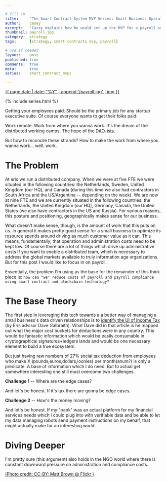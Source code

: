 ```yaml
---

# fill in
title:     "The Smart Contract System MVP Series: Small Business Operating System for the Information Age"
author:    casey
excerpt:   "Casey explains how he would set up the MVP for a payroll system for distributed startups who may not all be located in the same country (e.g., Eris :-) ) to increase the automation of the stakeholders involved in the process."
thumbnail: payroll.jpg
category:  strategy
tags:      [strategy, smart contracts mvp, payroll]

# use if needed
layout:    post
published: true
comments:  true
meta:      true
series:    smart_contract_mvps

---
```


[{{ page.date | date: "%Y" | append:'/payroll.jpg' | img }}](https://www.flickr.com/photos/londonmatt/16016747503/)

{% include series.html %}

Getting your employees paid. Should be the primary job for any startup executive suite. Of course everyone wants to get their folks paid.

Work remote. Work from where you wanna work. It's the dream of the distributed working camps. The hope of the [DAO-ists]().

But how to reconcile these strands? How to make the work from where you wanna work... well. work.

# The Problem

At eris we run a distributed company. When we were at five FTE we were situated in the following countries: the Netherlands, Sweden, United Kingdom (our HQ), and Canada (during this time we also had contractors in South Africa and the US/Argentina -- depending on the week). We are now at nine FTE and we are currently situated in the following countries: the Netherlands, the United Kingdom (our HQ), Germany, Canada, the United States (we also have contractors in the US and Russia). For various reasons, this posture and positioning, geographically makes sense for our business.

What doesn't make sense, though, is the amount of work that this puts on us. In general it makes pretty good sense for a small business to optimize its resource spends around driving as much customer value as it can. This means, fundamentally, that operation and administration costs need to be kept low. Of course there are a lot of things which drive up administrative costs if you want to enable a distributed team, which is necessary to address the global markets available to truly information age organizations. But for this post I would like to focus in on payroll.

Essentially, the problem I'm using as the base for the remainder of this think piece is: `how can "we" reduce costs of payroll and payroll compliance using smart contract and blockchain technology?`

# The Base Theory

The first step in leveraging this tech towards a a better way of managing a small business's data driven relationships is to [identify the UI of Income Tax](https://medium.com/design-matters-4/the-ui-of-income-tax-e4a28691451#.85296q7b3) (by Eris advisor Dave Galbraith). What Dave did in that article is he mapped out what the major cost buckets for deductions were in any country. This would be fantastic information which would be easily consumable in cryptographical signatures+ledgers lands and would be one necessary element to build a true ecosystem.

But just having raw numbers of 27% social tax deduction from employees who make X (pounds,euros,dollars,loonies) per month(anum?) is only a predicate. A base of information which I do need. But to actual get somewhere interesting one still must overcome two challenges.

**Challenge 1** -- Where are the edge cases?

And let's be honest. If it's tax there are gonna be edge cases.

**Challenge 2** -- How's the money moving?

And let's be honest. If my "bank" was an actual platform for my financial services needs which I could plug into with verifiable data and be able to let my data managing robots send payment instructions on my behalf, that might actually make for an interesting world.

# Diving Deeper







I'm pretty sure (this argument) also holds in the NGO world where there is constant downward pressure on administration and compliance costs.


[(Photo credit: CC-BY: Matt Brown @ Flickr )](https://www.flickr.com/photos/londonmatt/)
